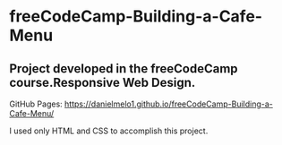 # freeCodeCamp-Building-a-Cafe-Menu
## Project developed in the freeCodeCamp course.Responsive Web Design.

GitHub Pages:  https://danielmelo1.github.io/freeCodeCamp-Building-a-Cafe-Menu/

I used only HTML and CSS to accomplish this project.
